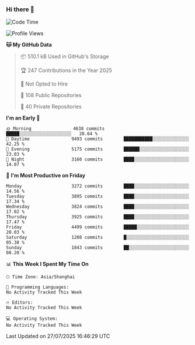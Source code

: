 ### Hi there 👋

<!--
**qbosen/qbosen** is a ✨ _special_ ✨ repository because its `README.md` (this file) appears on your GitHub profile.

Here are some ideas to get you started:

- 🔭 I’m currently working on ...
- 🌱 I’m currently learning ...
- 👯 I’m looking to collaborate on ...
- 🤔 I’m looking for help with ...
- 💬 Ask me about ...
- 📫 How to reach me: ...
- 😄 Pronouns: ...
- ⚡ Fun fact: ...
-->

<!--START_SECTION:waka-->
![Code Time](http://img.shields.io/badge/Code%20Time-2%2C111%20hrs%2036%20mins-blue)

![Profile Views](http://img.shields.io/badge/Profile%20Views-0-blue)

**🐱 My GitHub Data** 

> 📦 510.1 kB Used in GitHub's Storage 
 > 
> 🏆 247 Contributions in the Year 2025
 > 
> 🚫 Not Opted to Hire
 > 
> 📜 108 Public Repositories 
 > 
> 🔑 40 Private Repositories 
 > 
**I'm an Early 🐤** 

```text
🌞 Morning                4638 commits        █████░░░░░░░░░░░░░░░░░░░░   20.64 % 
🌆 Daytime                9493 commits        ███████████░░░░░░░░░░░░░░   42.25 % 
🌃 Evening                5175 commits        ██████░░░░░░░░░░░░░░░░░░░   23.03 % 
🌙 Night                  3160 commits        ████░░░░░░░░░░░░░░░░░░░░░   14.07 % 
```
📅 **I'm Most Productive on Friday** 

```text
Monday                   3272 commits        ████░░░░░░░░░░░░░░░░░░░░░   14.56 % 
Tuesday                  3895 commits        ████░░░░░░░░░░░░░░░░░░░░░   17.34 % 
Wednesday                3824 commits        ████░░░░░░░░░░░░░░░░░░░░░   17.02 % 
Thursday                 3925 commits        ████░░░░░░░░░░░░░░░░░░░░░   17.47 % 
Friday                   4499 commits        █████░░░░░░░░░░░░░░░░░░░░   20.03 % 
Saturday                 1208 commits        █░░░░░░░░░░░░░░░░░░░░░░░░   05.38 % 
Sunday                   1843 commits        ██░░░░░░░░░░░░░░░░░░░░░░░   08.20 % 
```


📊 **This Week I Spent My Time On** 

```text
🕑︎ Time Zone: Asia/Shanghai

💬 Programming Languages: 
No Activity Tracked This Week

🔥 Editors: 
No Activity Tracked This Week

💻 Operating System: 
No Activity Tracked This Week
```


 Last Updated on 27/07/2025 16:46:29 UTC
<!--END_SECTION:waka-->

